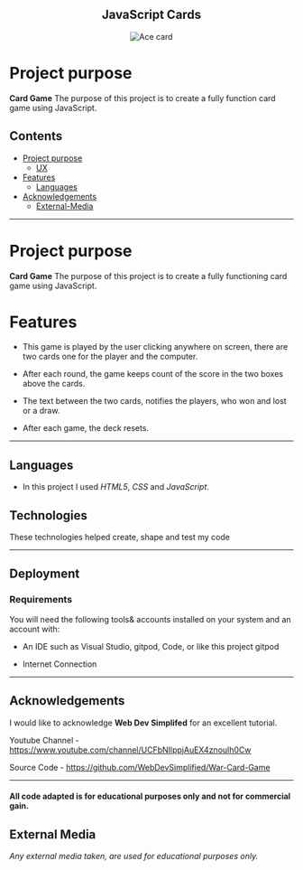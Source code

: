 <h2 align="center">JavaScript Cards</h2>
<div align="center">
<img src="https://hips.hearstapps.com/hmg-prod.s3.amazonaws.com/images/best-card-games-1593784219.jpg?crop=1.00xw:0.752xh;0,0.132xh&resize=1200:*" target="_blank" rel="noopener" alt="Ace card">
</div>

# Project purpose
__Card Game__
The purpose of this project is to create a fully function card game using JavaScript.

## Contents
* [Project purpose](#Project-Purpose)
     * [UX](#UX)
* [Features](#Features)
     * [Languages](#Languages)
* [Acknowledgements](#Acknowledgements)
     * [External-Media](#External-Media)

-------------


# Project purpose
__Card Game__
The purpose of this project is to create a fully functioning card game using JavaScript.


# Features

- This game is played by the user clicking anywhere on screen, there are two cards one for the player and the computer. 

- After each round, the game keeps count of the score in the two boxes above the cards.

- The text between the two cards, notifies the players, who won and lost or a draw.

- After each game, the deck resets.

-----------------------

## Languages

  - In this project I used *HTML5*, *CSS* and *JavaScript*.
   

## Technologies

These technologies helped create, shape and test my code

-------
  
## Deployment

### Requirements 
You will need the following tools& accounts installed on your system and an account with:

- An IDE such as Visual Studio, gitpod, Code, or like this project gitpod

- Internet Connection

------

## Acknowledgements

I would like to acknowledge __Web Dev Simplifed__ for an excellent tutorial.

Youtube Channel - https://www.youtube.com/channel/UCFbNIlppjAuEX4znoulh0Cw

Source Code - https://github.com/WebDevSimplified/War-Card-Game

-----
  
 #### All code adapted is for educational purposes only and not for commercial gain.

## External Media 
*Any external media taken, are used for educational purposes only.*
